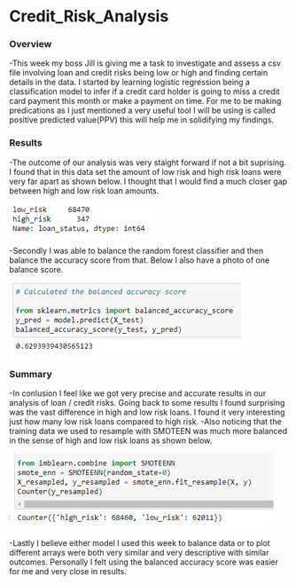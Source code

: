 # Credit_Risk_Analysis

### Overview 
  -This week my boss Jill is giving me a task to investigate and assess a csv file involving loan and credit risks being low or high and finding certain details in the data. I started by learning logistic regression being a classification model to infer if a credit card holder is going to miss a credit card payment this month or make a payment on time. For me to be making predications as I just mentioned a very useful tool I will be using is called positive predicted value(PPV) this will help me in solidifying my findings. 
  
### Results
  -The outcome of our analysis was very staight forward if not a bit suprising. I found that in this data set the amount of low risk and high risk loans were very far apart as shown below. I thought that I would find a much closer gap between high and low risk loan amounts. 
  
  ![](HighLowRisk.PNG) 
  
  -Secondly I was able to balance the random forest classifier and then balance the accuracy score from that. Below I also have a photo of one balance score.
  
  ![](BalancedScore.PNG)
  
### Summary
  -In conlusion I feel like we got very precise and accurate results in our analysis of loan / credit risks. Going back to some results I found surprising was the vast difference in high and low risk loans. I found it very interesting just how many low risk loans compared to high risk. 
  -Also noticing that the training data we used to resample with SMOTEEN was much more balanced in the sense of high and low risk loans as shown below.
  
  ![](SmoteenHighLow.PNG)
  
  -Lastly I believe either model I used this week to balance data or to plot different arrays were both very similar and very descriptive with similar outcomes. Personally I felt using the balanced accuracy score was easier for me and very close in results. 
